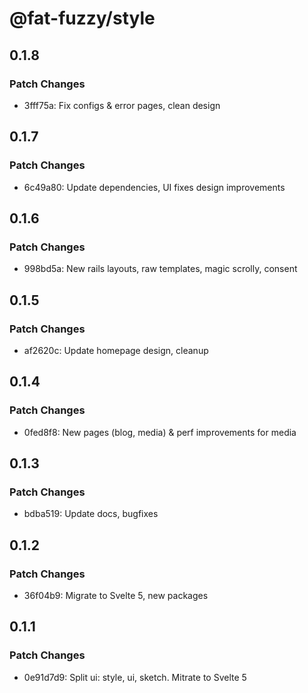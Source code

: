 # @fat-fuzzy/style

## 0.1.8

### Patch Changes

- 3fff75a: Fix configs & error pages, clean design

## 0.1.7

### Patch Changes

- 6c49a80: Update dependencies, UI fixes design improvements

## 0.1.6

### Patch Changes

- 998bd5a: New rails layouts, raw templates, magic scrolly, consent

## 0.1.5

### Patch Changes

- af2620c: Update homepage design, cleanup

## 0.1.4

### Patch Changes

- 0fed8f8: New pages (blog, media) & perf improvements for media

## 0.1.3

### Patch Changes

- bdba519: Update docs, bugfixes

## 0.1.2

### Patch Changes

- 36f04b9: Migrate to Svelte 5, new packages

## 0.1.1

### Patch Changes

- 0e91d7d9: Split ui: style, ui, sketch. Mitrate to Svelte 5
